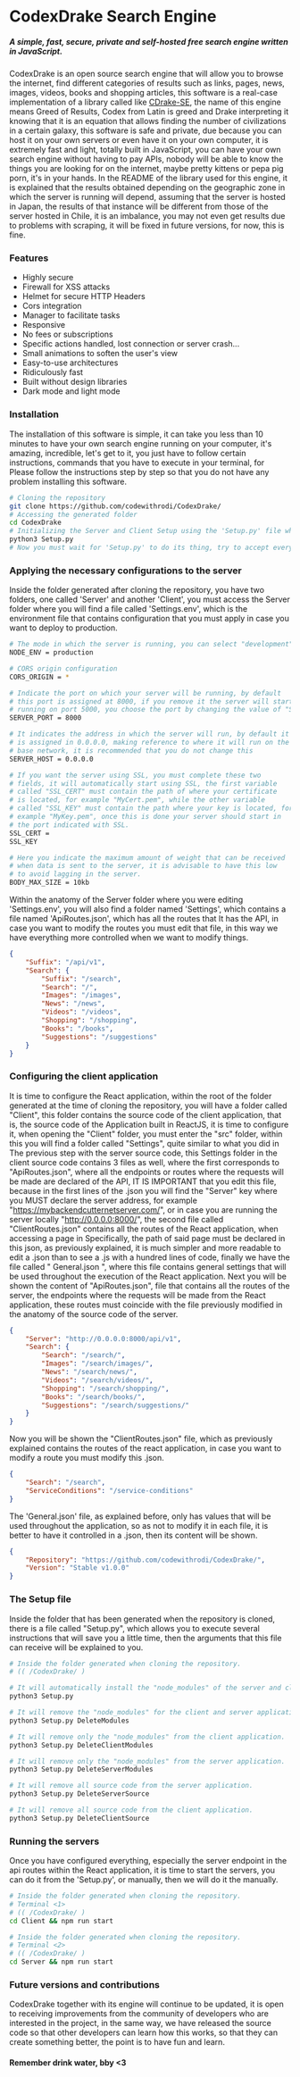 # CodexDrake Search Engine
##### A simple, fast, secure, private and self-hosted free search engine written in JavaScript.

CodexDrake is an open source search engine that will allow you to browse the internet, find different categories of results such as links, pages, news, images, videos, books and shopping articles, this software is a real-case implementation of a library called like [CDrake-SE](https://github.com/codewithrodi/CDrake-SE/ "CDrake-SE"), the name of this engine means Greed of Results, Codex from Latin is greed and Drake interpreting it knowing that it is an equation that allows finding the number of civilizations in a certain galaxy, this software is safe and private, due because you can host it on your own servers or even have it on your own computer, it is extremely fast and light, totally built in JavaScript, you can have your own search engine without having to pay APIs, nobody will be able to know the things you are looking for on the internet, maybe pretty kittens or pepa pig porn, it's in your hands.
In the README of the library used for this engine, it is explained that the results obtained depending on the geographic zone in which the server is running will depend, assuming that the server is hosted in Japan, the results of that instance will be different from those of the server hosted in Chile, it is an imbalance, you may not even get results due to problems with scraping, it will be fixed in future versions, for now, this is fine.

### Features
- Highly secure
- Firewall for XSS attacks
- Helmet for secure HTTP Headers
- Cors integration
- Manager to facilitate tasks
- Responsive
- No fees or subscriptions
- Specific actions handled, lost connection or server crash...
- Small animations to soften the user's view
- Easy-to-use architectures
- Ridiculously fast
- Built without design libraries
- Dark mode and light mode

### Installation
The installation of this software is simple, it can take you less than 10 minutes to have your own search engine running on your computer, it's amazing, incredible, let's get to it, you just have to follow certain instructions, commands that you have to execute in your terminal, for Please follow the instructions step by step so that you do not have any problem installing this software.
```bash
# Cloning the repository
git clone https://github.com/codewithrodi/CodexDrake/
# Accessing the generated folder
cd CodexDrake
# Initializing the Server and Client Setup using the 'Setup.py' file which will be explained later
python3 Setup.py
# Now you must wait for 'Setup.py' to do its thing, try to accept everything it proposes.
```
### Applying the necessary configurations to the server
Inside the folder generated after cloning the repository, you have two folders, one called 'Server' and another 'Client', you must access the Server folder where you will find a file called 'Settings.env', which is the environment file that contains configuration that you must apply in case you want to deploy to production.
```bash
# The mode in which the server is running, you can select "development" or "production" depending on the circumstances.
NODE_ENV = production

# CORS origin configuration
CORS_ORIGIN = *

# Indicate the port on which your server will be running, by default 
# this port is assigned at 8000, if you remove it the server will start 
# running on port 5000, you choose the port by changing the value of "SERVER_PORT"
SERVER_PORT = 8000

# It indicates the address in which the server will run, by default it 
# is assigned in 0.0.0.0, making reference to where it will run on the server's 
# base network, it is recommended that you do not change this
SERVER_HOST = 0.0.0.0

# If you want the server using SSL, you must complete these two 
# fields, it will automatically start using SSL, the first variable 
# called "SSL_CERT" must contain the path of where your certificate
# is located, for example "MyCert.pem", while the other variable 
# called "SSL_KEY" must contain the path where your key is located, for 
# example "MyKey.pem", once this is done your server should start in 
# the port indicated with SSL.
SSL_CERT = 
SSL_KEY

# Here you indicate the maximum amount of weight that can be received 
# when data is sent to the server, it is advisable to have this low 
# to avoid lagging in the server.
BODY_MAX_SIZE = 10kb
```
Within the anatomy of the Server folder where you were editing 'Settings.env', you will also find a folder named 'Settings', which contains a file named 'ApiRoutes.json', which has all the routes that It has the API, in case you want to modify the routes you must edit that file, in this way we have everything more controlled when we want to modify things.
```json
{
    "Suffix": "/api/v1",
    "Search": {
        "Suffix": "/search",
        "Search": "/",
        "Images": "/images",
        "News": "/news",
        "Videos": "/videos",
        "Shopping": "/shopping",
        "Books": "/books",
        "Suggestions": "/suggestions"
    }
}
```
### Configuring the client application
It is time to configure the React application, within the root of the folder generated at the time of cloning the repository, you will have a folder called "Client", this folder contains the source code of the client application, that is, the source code of the Application built in ReactJS, it is time to configure it, when opening the "Client" folder, you must enter the "src" folder, within this you will find a folder called "Settings", quite similar to what you did in The previous step with the server source code, this Settings folder in the client source code contains 3 files as well, where the first corresponds to "ApiRoutes.json", where all the endpoints or routes where the requests will be made are declared of the API, IT IS IMPORTANT that you edit this file, because in the first lines of the .json you will find the "Server" key where you MUST declare the server address, for example "https://mybackendcutternetserver.com/", or in case you are running the server locally "http://0.0.0.0:8000/", the second file called "ClientRoutes.json" contains all the routes of the React application, when accessing a page in Specifically, the path of said page must be declared in this json, as previously explained, it is much simpler and more readable to edit a .json than to see a .js with a hundred lines of code, finally we have the file called " General.json ", where this file contains general settings that will be used throughout the execution of the React application.
Next you will be shown the content of "ApiRoutes.json", file that contains all the routes of the server, the endpoints where the requests will be made from the React application, these routes must coincide with the file previously modified in the anatomy of the source code of the server.
```json
{
    "Server": "http://0.0.0.0:8000/api/v1",
    "Search": {
        "Search": "/search/",
        "Images": "/search/images/",
        "News": "/search/news/",
        "Videos": "/search/videos/",
        "Shopping": "/search/shopping/",
        "Books": "/search/books/",
        "Suggestions": "/search/suggestions/"
    }
}
```
Now you will be shown the "ClientRoutes.json" file, which as previously explained contains the routes of the react application, in case you want to modify a route you must modify this .json.
```json
{
    "Search": "/search",
    "ServiceConditions": "/service-conditions"
}
```
The 'General.json' file, as explained before, only has values ​​that will be used throughout the application, so as not to modify it in each file, it is better to have it controlled in a .json, then its content will be shown.
```json
{
    "Repository": "https://github.com/codewithrodi/CodexDrake/",
    "Version": "Stable v1.0.0"
}
```
### The Setup file
Inside the folder that has been generated when the repository is cloned, there is a file called "Setup.py", which allows you to execute several instructions that will save you a little time, then the arguments that this file can receive will be explained to you.
```bash
# Inside the folder generated when cloning the repository.
# (( /CodexDrake/ )

# It will automatically install the "node_modules" of the server and client applications.
python3 Setup.py

# It will remove the "node_modules" for the client and server application.
python3 Setup.py DeleteModules

# It will remove only the "node_modules" from the client application.
python3 Setup.py DeleteClientModules

# It will remove only the "node_modules" from the server application.
python3 Setup.py DeleteServerModules

# It will remove all source code from the server application.
python3 Setup.py DeleteServerSource

# It will remove all source code from the client application.
python3 Setup.py DeleteClientSource
```
### Running the servers
Once you have configured everything, especially the server endpoint in the api routes within the React application, it is time to start the servers, you can do it from the 'Setup.py', or manually, then we will do it the manually.
```bash
# Inside the folder generated when cloning the repository.
# Terminal <1>
# (( /CodexDrake/ )
cd Client && npm run start
```
```bash
# Inside the folder generated when cloning the repository.
# Terminal <2>
# (( /CodexDrake/ )
cd Server && npm run start
```

### Future versions and contributions
CodexDrake together with its engine will continue to be updated, it is open to receiving improvements from the community of developers who are interested in the project, in the same way, we have released the source code so that other developers can learn how this works, so that they can create something better, the point is to have fun and learn.

#### Remember drink water, bby <3
